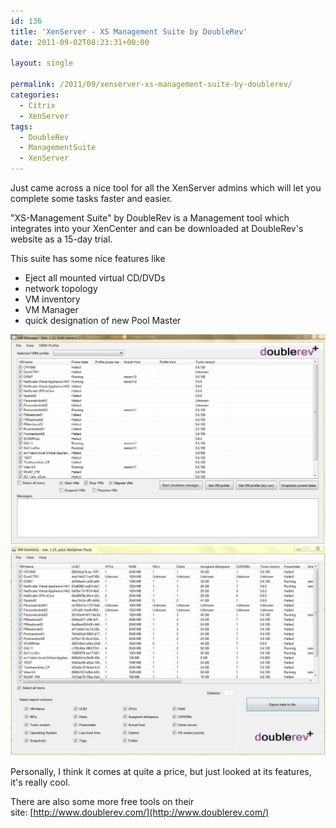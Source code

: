 ```yaml
---
id: 136
title: 'XenServer - XS Management Suite by DoubleRev'
date: 2011-09-02T08:23:31+00:00

layout: single

permalink: /2011/09/xenserver-xs-management-suite-by-doublerev/
categories:
  - Citrix
  - XenServer
tags:
  - DoubleRev
  - ManagementSuite
  - XenServer
---
```

Just came across a nice tool for all the XenServer admins which will let you complete some tasks faster and easier.

"XS-Management Suite" by DoubleRev is a Management tool which integrates into your XenCenter and can be downloaded at DoubleRev's website as a 15-day trial.

This suite has some nice features like

* Eject all mounted virtual CD/DVDs
* network topology
* VM inventory
* VM Manager
* quick designation of new Pool Master

![VM Manager](/media/2011/09/VM_manager.jpg "VM_manager")
![VM Inventory](/media/2011/09/VM_inventory.jpg "VM_inventory")

Personally, I think it comes at quite a price, but just looked at its features, it's really cool.

There are also some more free tools on their site: [http://www.doublerev.com/](http://www.doublerev.com/)



